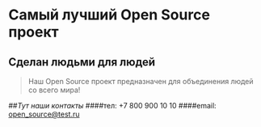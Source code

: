 # Самый лучший Open Source проект

## Сделан людьми для людей

> Наш Open Source проект предназначен для объединения людей со всего мира!

##_Тут наши контакты_
####тел: +7 800 900 10 10
####email: open_source@test.ru